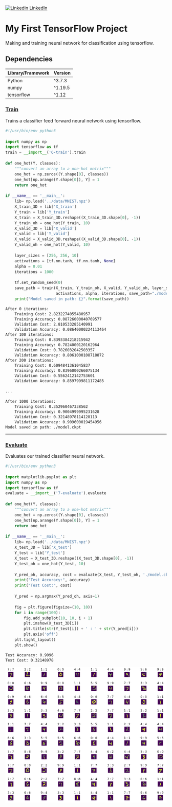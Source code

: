 [![Linkedin](https://i.stack.imgur.com/gVE0j.png) LinkedIn](https://www.linkedin.com/in/AnthonyArmoursProfile)

# My First TensorFlow Project
Making and training neural network for classification using tensorflow.

## Dependencies
| Library/Framework  | Version |
| ------------------ | ------- |
| Python             | ^3.7.3  |
| numpy              | ^1.19.5 |
| tensorflow         | ^1.12   |

### [Train](https://github.com/AnthonyArmour/holbertonschool-machine_learning/blob/master/supervised_learning/0x00-tensorflow/6-train.py "Train")
Trains a classifier feed forward neural network using tensorflow.

``` python
#!/usr/bin/env python3

import numpy as np
import tensorflow as tf
train = __import__('6-train').train

def one_hot(Y, classes):
    """convert an array to a one-hot matrix"""
    one_hot = np.zeros((Y.shape[0], classes))
    one_hot[np.arange(Y.shape[0]), Y] = 1
    return one_hot

if __name__ == '__main__':
    lib= np.load('../data/MNIST.npz')
    X_train_3D = lib['X_train']
    Y_train = lib['Y_train']
    X_train = X_train_3D.reshape((X_train_3D.shape[0], -1))
    Y_train_oh = one_hot(Y_train, 10)
    X_valid_3D = lib['X_valid']
    Y_valid = lib['Y_valid']
    X_valid = X_valid_3D.reshape((X_valid_3D.shape[0], -1))
    Y_valid_oh = one_hot(Y_valid, 10)

    layer_sizes = [256, 256, 10]
    activations = [tf.nn.tanh, tf.nn.tanh, None]
    alpha = 0.01
    iterations = 1000

    tf.set_random_seed(0)
    save_path = train(X_train, Y_train_oh, X_valid, Y_valid_oh, layer_sizes,
                      activations, alpha, iterations, save_path="./model.ckpt")
    print("Model saved in path: {}".format(save_path))
```

```
After 0 iterations:
    Training Cost: 2.8232274055480957
    Training Accuracy: 0.08726000040769577
    Validation Cost: 2.810533285140991
    Validation Accuracy: 0.08640000224113464
After 100 iterations:
    Training Cost: 0.8393384218215942
    Training Accuracy: 0.7824000120162964
    Validation Cost: 0.7826032042503357
    Validation Accuracy: 0.8061000108718872
After 200 iterations:
    Training Cost: 0.6094841361045837
    Training Accuracy: 0.8396000266075134
    Validation Cost: 0.5562412142753601
    Validation Accuracy: 0.8597999811172485

...

After 1000 iterations:
    Training Cost: 0.352960467338562
    Training Accuracy: 0.9004999995231628
    Validation Cost: 0.32148978114128113
    Validation Accuracy: 0.909600019454956
Model saved in path: ./model.ckpt
```
---

### [Evaluate](https://github.com/AnthonyArmour/holbertonschool-machine_learning/blob/master/supervised_learning/0x00-tensorflow/7-evaluate.py "Evaluate")
Evaluates our trained classifier neural network.

``` python
#!/usr/bin/env python3

import matplotlib.pyplot as plt
import numpy as np
import tensorflow as tf
evaluate = __import__('7-evaluate').evaluate

def one_hot(Y, classes):
    """convert an array to a one-hot matrix"""
    one_hot = np.zeros((Y.shape[0], classes))
    one_hot[np.arange(Y.shape[0]), Y] = 1
    return one_hot

if __name__ == '__main__':
    lib= np.load('../data/MNIST.npz')
    X_test_3D = lib['X_test']
    Y_test = lib['Y_test']
    X_test = X_test_3D.reshape((X_test_3D.shape[0], -1))
    Y_test_oh = one_hot(Y_test, 10)

    Y_pred_oh, accuracy, cost = evaluate(X_test, Y_test_oh, './model.ckpt')
    print("Test Accuracy:", accuracy)
    print("Test Cost:", cost)

    Y_pred = np.argmax(Y_pred_oh, axis=1)

    fig = plt.figure(figsize=(10, 10))
    for i in range(100):
        fig.add_subplot(10, 10, i + 1)
        plt.imshow(X_test_3D[i])
        plt.title(str(Y_test[i]) + ' : ' + str(Y_pred[i]))
        plt.axis('off')
    plt.tight_layout()
    plt.show()
```

```
Test Accuracy: 0.9096
Test Cost: 0.32148978
```

![image](https://github.com/AnthonyArmour/holbertonschool-machine_learning/blob/master/supervised_learning/0x00-tensorflow/images/tf-evaluation.png)